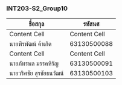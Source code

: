 ### INT203-S2_Group10
| ชื่อสกุล | รหัสนศ |
| ------------- | ------------- |
| Content Cell  | Content Cell  |
| นายพีรพัฒน์ ค้าเกิด  | 63130500088  |
| Content Cell  | Content Cell  |
| นายภัทรพล มรรคหิรัญ  | 63130500091 |
| นายวริศชัย สุรชัยธนวัฒน์  | 63130500103 |

